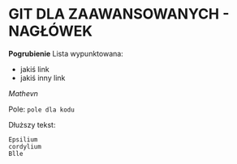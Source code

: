 # GIT DLA ZAAWANSOWANYCH - NAGŁÓWEK

**Pogrubienie**
Lista wypunktowana:
- jakiś link
- jakiś inny link

$Math evn$

Pole: `pole dla kodu`

Dłuższy tekst:
```
Epsilium
cordylium
Blle
```